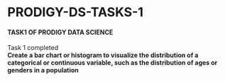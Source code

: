 <h1> PRODIGY-DS-TASKS-1</h1>
<h4>TASK1 OF PRODIGY DATA SCIENCE</h4>
<p>Task 1 completed
<br><b>
Create a bar chart or histogram to visualize the distribution of a categorical or continuous variable, such as the distribution of ages or genders in a population </b>  </p>
